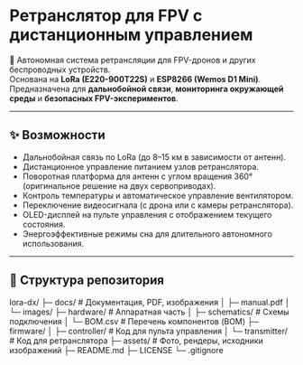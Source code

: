 # Ретранслятор для FPV с дистанционным управлением

📡 Автономная система ретрансляции для FPV-дронов и других беспроводных устройств.  
Основана на **LoRa (E220-900T22S)** и **ESP8266 (Wemos D1 Mini)**.  
Предназначена для **дальнобойной связи**, **мониторинга окружающей среды** и **безопасных FPV-экспериментов**.

---

## ✨ Возможности
- Дальнобойная связь по LoRa (до 8–15 км в зависимости от антенн).  
- Дистанционное управление питанием узлов ретранслятора.  
- Поворотная платформа для антенн с углом вращения 360° (оригинальное решение на двух сервоприводах).  
- Контроль температуры и автоматическое управление вентилятором.  
- Переключение видеосигнала (с дрона или с камеры ретранслятора).  
- OLED-дисплей на пульте управления с отображением текущего состояния.  
- Энергоэффективные режимы сна для длительного автономного использования.  

---

## 📂 Структура репозитория
lora-dx/
├─ docs/ # Документация, PDF, изображения
│ ├─ manual.pdf
│ └─ images/
├─ hardware/ # Аппаратная часть
│ ├─ schematics/ # Схемы подключения
│ └─ BOM.csv # Перечень компонентов (BOM)
├─ firmware/
│ ├─ controller/ # Код для пульта управления
│ └─ transmitter/ # Код для ретранслятора
├─ assets/ # Фото, рендеры, исходники изображений
├─ README.md
├─ LICENSE
└─ .gitignore
